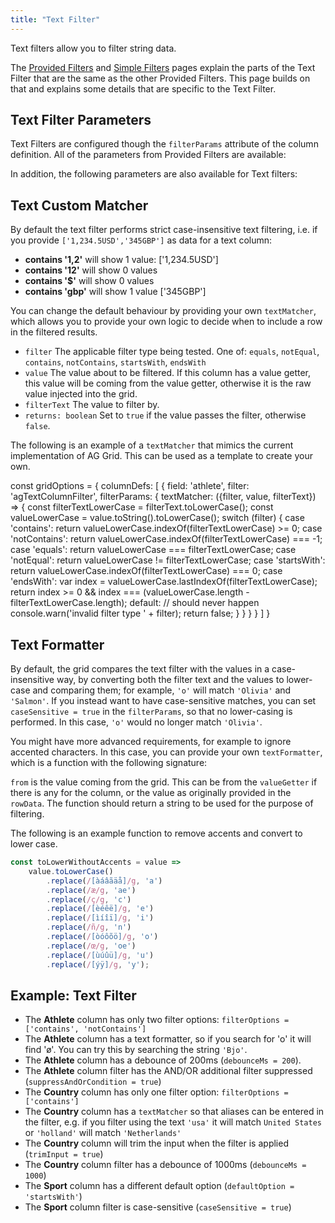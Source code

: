 ```yaml
---
title: "Text Filter"
---
```


Text filters allow you to filter string data.

The [Provided Filters](/filter-provided/) and [Simple Filters](/filter-provided-simple/) pages explain the parts of the Text Filter that are the same as the other Provided Filters. This page builds on that and explains some details that are specific to the Text Filter.

## Text Filter Parameters

Text Filters are configured though the `filterParams` attribute of the column definition. All of the parameters from Provided Filters are available:

<interface-documentation interfaceName='IProvidedFilterParams' names='["buttons","closeOnApply","debounceMs","readOnly"]' config='{"description":""}'></interface-documentation>

In addition, the following parameters are also available for Text filters:

<interface-documentation interfaceName='ITextFilterParams' names='["alwaysShowBothConditions","filterOptions","defaultOption","defaultJoinOperator","suppressAndOrCondition","textMatcher","caseSensitive","textFormatter","trimInput","inRangeInclusive","includeBlanksInEquals","includeBlanksInLessThan","includeBlanksInGreaterThan","includeBlanksInRange","allowedCharPattern","numberParser","comparator","browserDatePicker"]' config='{"description":""}' ></interface-documentation>

## Text Custom Matcher

By default the text filter performs strict case-insensitive text filtering, i.e. if you provide `['1,234.5USD','345GBP']` as data for a text column:

- **contains '1,2'** will show 1 value: ['1,234.5USD']
- **contains '12'** will show 0 values
- **contains '$'** will show 0 values
- **contains 'gbp'** will show 1 value ['345GBP']

You can change the default behaviour by providing your own `textMatcher`, which allows you to provide your own logic to decide when to include a row in the filtered results.

<interface-documentation interfaceName='ITextFilterParams' names='["textMatcher"]' config='{"description":"", "overrideBottomMargin":"1rem"}' ></interface-documentation>

- `filter` The applicable filter type being tested. One of: `equals`, `notEqual`, `contains`, `notContains`, `startsWith`, `endsWith`
- `value` The value about to be filtered. If this column has a value getter, this value will be coming from the value getter, otherwise it is the raw value injected into the grid.
- `filterText` The value to filter by.
- `returns: boolean` Set to `true` if the value passes the filter, otherwise `false`.

The following is an example of a `textMatcher` that mimics the current implementation of AG Grid. This can be used as a template to create your own.

<snippet>
const gridOptions = {
    columnDefs: [
        {
            field: 'athlete',
            filter: 'agTextColumnFilter',
            filterParams: {
                textMatcher: ({filter, value, filterText}) => {
                    const filterTextLowerCase = filterText.toLowerCase();
                    const valueLowerCase = value.toString().toLowerCase();
                    switch (filter) {
                        case 'contains':
                            return valueLowerCase.indexOf(filterTextLowerCase) >= 0;
                        case 'notContains':
                            return valueLowerCase.indexOf(filterTextLowerCase) === -1;
                        case 'equals':
                            return valueLowerCase === filterTextLowerCase;
                        case 'notEqual':
                            return valueLowerCase != filterTextLowerCase;
                        case 'startsWith':
                            return valueLowerCase.indexOf(filterTextLowerCase) === 0;
                        case 'endsWith':
                            var index = valueLowerCase.lastIndexOf(filterTextLowerCase);
                            return index >= 0 && index === (valueLowerCase.length - filterTextLowerCase.length);
                        default:
                            // should never happen
                            console.warn('invalid filter type ' + filter);
                            return false;
                    }
                }
            }
        }
    ]
}
</snippet>

## Text Formatter

By default, the grid compares the text filter with the values in a case-insensitive way, by converting both the filter text and the values to lower-case and comparing them; for example, `'o'` will match `'Olivia'` and `'Salmon'`. If you instead want to have case-sensitive matches, you can set `caseSensitive = true` in the `filterParams`, so that no lower-casing is performed. In this case, `'o'` would no longer match `'Olivia'`.

You might have more advanced requirements, for example to ignore accented characters. In this case, you can provide your own `textFormatter`, which is a function with the following signature:

<interface-documentation interfaceName='ITextFilterParams' names='["textFormatter"]' config='{"description":"", "overrideBottomMargin":"1rem"}' ></interface-documentation>

`from` is the value coming from the grid. This can be from the `valueGetter` if there is any for the column, or the value as originally provided in the `rowData`. The function should return a string to be used for the purpose of filtering.

The following is an example function to remove accents and convert to lower case.

```js
const toLowerWithoutAccents = value =>
    value.toLowerCase()
        .replace(/[àáâãäå]/g, 'a')
        .replace(/æ/g, 'ae')
        .replace(/ç/g, 'c')
        .replace(/[èéêë]/g, 'e')
        .replace(/[ìíîï]/g, 'i')
        .replace(/ñ/g, 'n')
        .replace(/[òóôõö]/g, 'o')
        .replace(/œ/g, 'oe')
        .replace(/[ùúûü]/g, 'u')
        .replace(/[ýÿ]/g, 'y');
```

## Example: Text Filter

- The **Athlete** column has only two filter options: `filterOptions = ['contains', 'notContains']`
- The **Athlete** column has a text formatter, so if you search for 'o' it will find '&oslash;'. You can try this by searching the string `'Bjo'`.
- The **Athlete** column has a debounce of 200ms (`debounceMs = 200`).
- The **Athlete** column filter has the AND/OR additional filter suppressed (`suppressAndOrCondition = true`)
- The **Country** column has only one filter option: `filterOptions = ['contains']`
- The **Country** column has a `textMatcher` so that aliases can be entered in the filter, e.g. if you filter using the text `'usa'` it will match `United States` or `'holland'` will match `'Netherlands'`
- The **Country** column will trim the input when the filter is applied (`trimInput = true`)
- The **Country** column filter has a debounce of 1000ms (`debounceMs = 1000`)
- The **Sport** column has a different default option (`defaultOption = 'startsWith'`)
- The **Sport** column filter is case-sensitive (`caseSensitive = true`)

<grid-example title='Text Filter' name='text-filter' type='generated' options='{ "exampleHeight": 555 }'></grid-example>
